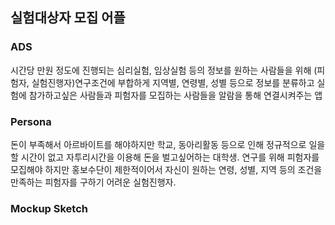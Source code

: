 ## 실험대상자 모집 어플
### ADS
시간당 만원 정도에 진행되는 심리실험, 임상실험 등의 정보를 원하는 사람들을 위해
(피험자, 실험진행자)연구조건에 부합하게 지역별, 연령별, 성별 등으로 정보를 분류하고 
실험에 참가하고싶은 사람들과 피험자를 모집하는 사람들을 알람을 통해 연결시켜주는 앱

### Persona

돈이 부족해서 아르바이트를 해야하지만 학교, 동아리활동 등으로 인해 정규적으로 일을 할 시간이 없고 자투리시간을 이용해 돈을 벌고싶어하는 대학생.
연구를 위해 피험자를 모집해야 하지만 홍보수단이 제한적이어서 자신이 원하는 연령, 성별, 지역 등의 조건을 만족하는 피험자를 구하기 어려운 실험진행자.

### Mockup Sketch
